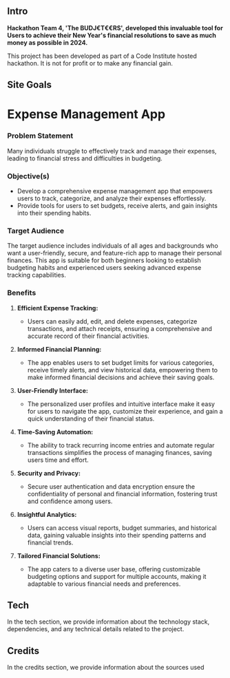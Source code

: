 ## Intro
**Hackathon Team 4, 'The BUDJ€T€€RS', developed this invaluable tool for Users to achieve their New Year's financial resolutions to save as much money as possible in 2024.** 

This project has been developed as part of a Code Institute hosted hackathon. It is not for profit or to make any financial gain.

## Site Goals
# Expense Management App

### Problem Statement
Many individuals struggle to effectively track and manage their expenses, leading to financial stress and difficulties in budgeting.

### Objective(s)
- Develop a comprehensive expense management app that empowers users to track, categorize, and analyze their expenses effortlessly.
- Provide tools for users to set budgets, receive alerts, and gain insights into their spending habits.

### Target Audience
The target audience includes individuals of all ages and backgrounds who want a user-friendly, secure, and feature-rich app to manage their personal finances. This app is suitable for both beginners looking to establish budgeting habits and experienced users seeking advanced expense tracking capabilities.

### Benefits
1. **Efficient Expense Tracking:**
   - Users can easily add, edit, and delete expenses, categorize transactions, and attach receipts, ensuring a comprehensive and accurate record of their financial activities.

2. **Informed Financial Planning:**
   - The app enables users to set budget limits for various categories, receive timely alerts, and view historical data, empowering them to make informed financial decisions and achieve their saving goals.

3. **User-Friendly Interface:**
   - The personalized user profiles and intuitive interface make it easy for users to navigate the app, customize their experience, and gain a quick understanding of their financial status.

4. **Time-Saving Automation:**
   - The ability to track recurring income entries and automate regular transactions simplifies the process of managing finances, saving users time and effort.

5. **Security and Privacy:**
   - Secure user authentication and data encryption ensure the confidentiality of personal and financial information, fostering trust and confidence among users.

6. **Insightful Analytics:**
   - Users can access visual reports, budget summaries, and historical data, gaining valuable insights into their spending patterns and financial trends.

7. **Tailored Financial Solutions:**
   - The app caters to a diverse user base, offering customizable budgeting options and support for multiple accounts, making it adaptable to various financial needs and preferences.


## Tech
In the tech section, we provide information about the technology stack, dependencies, and any technical details related to the project.

## Credits
In the credits section, we provide information about the sources used
